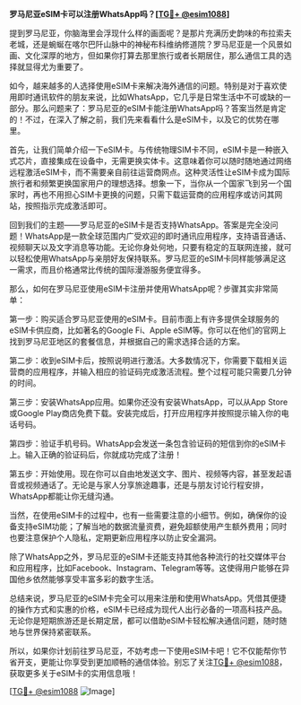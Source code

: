 **罗马尼亚eSIM卡可以注册WhatsApp吗？[[TG💪+ @esim1088](https://t.me/s/esim1088)]**

提到罗马尼亚，你脑海里会浮现什么样的画面呢？是那片充满历史韵味的布拉索夫老城，还是蜿蜒在喀尔巴阡山脉中的神秘布科维纳修道院？罗马尼亚是一个风景如画、文化深厚的地方，但如果你打算去那里旅行或者长期居住，那么通信工具的选择就显得尤为重要了。

如今，越来越多的人选择使用eSIM卡来解决海外通信的问题。特别是对于喜欢使用即时通讯软件的朋友来说，比如WhatsApp，它几乎是日常生活中不可或缺的一部分。那么问题来了：罗马尼亚的eSIM卡能注册WhatsApp吗？答案当然是肯定的！不过，在深入了解之前，我们先来看看什么是eSIM卡，以及它的优势在哪里。

首先，让我们简单介绍一下eSIM卡。与传统物理SIM卡不同，eSIM卡是一种嵌入式芯片，直接集成在设备中，无需更换实体卡。这意味着你可以随时随地通过网络远程激活eSIM卡，而不需要亲自前往运营商网点。这种灵活性让eSIM卡成为国际旅行者和频繁更换国家用户的理想选择。想象一下，当你从一个国家飞到另一个国家时，再也不用担心SIM卡更换的问题，只需下载运营商的应用程序或访问其网站，按照指示完成激活即可。

回到我们的主题——罗马尼亚的eSIM卡是否支持WhatsApp。答案是完全没问题！WhatsApp是一款全球范围内广受欢迎的即时通讯应用程序，支持语音通话、视频聊天以及文字消息等功能。无论你身处何地，只要有稳定的互联网连接，就可以轻松使用WhatsApp与亲朋好友保持联系。罗马尼亚的eSIM卡同样能够满足这一需求，而且价格通常比传统的国际漫游服务便宜得多。

那么，如何在罗马尼亚使用eSIM卡注册并使用WhatsApp呢？步骤其实非常简单：

第一步：购买适合罗马尼亚使用的eSIM卡。目前市面上有许多提供全球服务的eSIM卡供应商，比如著名的Google Fi、Apple eSIM等。你可以在他们的官网上找到罗马尼亚地区的套餐信息，并根据自己的需求选择合适的方案。

第二步：收到eSIM卡后，按照说明进行激活。大多数情况下，你需要下载相关运营商的应用程序，并输入相应的验证码完成激活流程。整个过程可能只需要几分钟的时间。

第三步：安装WhatsApp应用。如果你还没有安装WhatsApp，可以从App Store或Google Play商店免费下载。安装完成后，打开应用程序并按照提示输入你的电话号码。

第四步：验证手机号码。WhatsApp会发送一条包含验证码的短信到你的eSIM卡上。输入正确的验证码后，你就成功完成了注册！

第五步：开始使用。现在你可以自由地发送文字、图片、视频等内容，甚至发起语音或视频通话了。无论是与家人分享旅途趣事，还是与朋友讨论行程安排，WhatsApp都能让你无缝沟通。

当然，在使用eSIM卡的过程中，也有一些需要注意的小细节。例如，确保你的设备支持eSIM功能；了解当地的数据流量资费，避免超额使用产生额外费用；同时也要注意保护个人隐私，定期更新应用程序以防止安全漏洞。

除了WhatsApp之外，罗马尼亚的eSIM卡还能支持其他各种流行的社交媒体平台和应用程序，比如Facebook、Instagram、Telegram等等。这使得用户能够在异国他乡依然能够享受丰富多彩的数字生活。

总结来说，罗马尼亚的eSIM卡完全可以用来注册和使用WhatsApp。凭借其便捷的操作方式和实惠的价格，eSIM卡已经成为现代人出行必备的一项高科技产品。无论你是短期旅游还是长期定居，都可以借助eSIM卡轻松解决通信问题，随时随地与世界保持紧密联系。

所以，如果你计划前往罗马尼亚，不妨考虑一下使用eSIM卡吧！它不仅能帮你节省开支，更能让你享受到更加顺畅的通信体验。别忘了关注[TG💪+ @esim1088](https://t.me/s/esim1088)，获取更多关于eSIM卡的实用信息哦！

[[TG💪+ @esim1088](https://t.me/s/esim1088) ![Image](https://i.postimg.cc/4NQfJmqS/Snipaste-2025-05-13-00-14-12.png)]